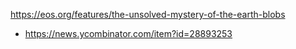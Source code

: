 https://eos.org/features/the-unsolved-mystery-of-the-earth-blobs
* https://news.ycombinator.com/item?id=28893253